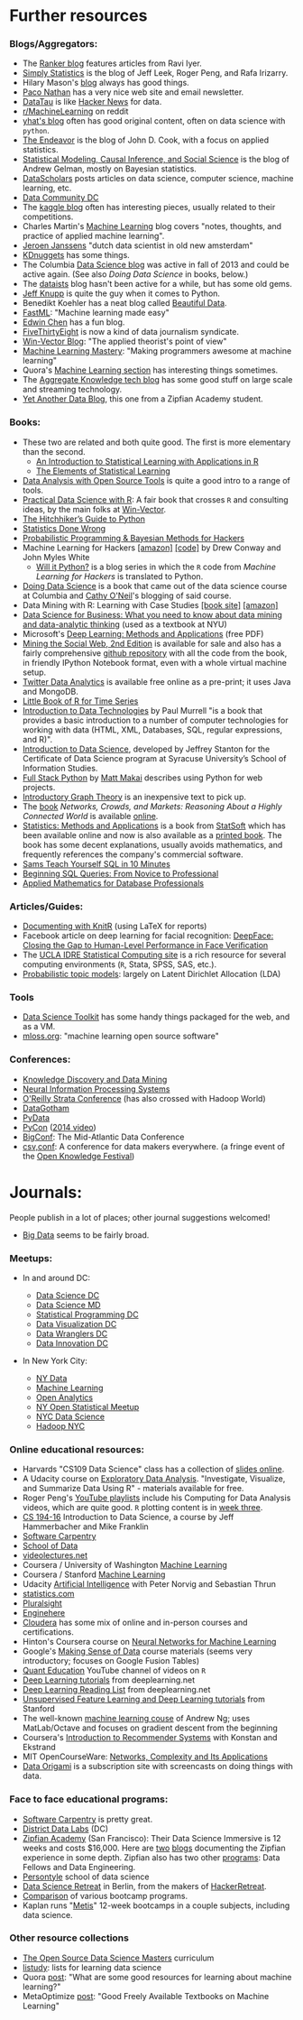 # Further resources


### Blogs/Aggregators:

 * The [Ranker blog](http://data.ranker.com/) features articles from Ravi Iyer.
 * [Simply Statistics](http://simplystatistics.org/) is the blog of Jeff Leek, Roger Peng, and Rafa Irizarry.
 * Hilary Mason's [blog](http://www.hilarymason.com/) always has good things.
 * [Paco Nathan](http://liber118.com/pxn/) has a very nice web site and email newsletter.
 * [DataTau](http://www.datatau.com/) is like [Hacker News](https://news.ycombinator.com/) for data.
 * [r/MachineLearning](http://www.reddit.com/r/MachineLearning/) on reddit
 * [yhat's blog](http://blog.yhathq.com/) often has good original content, often on data science with `python`.
 * [The Endeavor](http://www.johndcook.com/blog/) is the blog of John D. Cook, with a focus on applied statistics.
 * [Statistical Modeling, Causal Inference, and Social Science](http://andrewgelman.com/) is the blog of Andrew Gelman, mostly on Bayesian statistics.
 * [DataScholars](http://datascholars.com/) posts articles on data science, computer science, machine learning, etc.
 * [Data Community DC](http://datacommunitydc.org/blog/)
 * The [kaggle blog](http://blog.kaggle.com/) often has interesting pieces, usually related to their competitions.
 * Charles Martin's [Machine Learning](http://charlesmartin14.wordpress.com/) blog covers "notes, thoughts, and practice of applied machine learning".
 * [Jeroen Janssens](http://jeroenjanssens.com/) "dutch data scientist in old new amsterdam"
 * [KDnuggets](http://www.kdnuggets.com/) has some things.
 * The Columbia [Data Science blog](http://columbiadatascience.com/) was active in fall of 2013 and could be active again. (See also _Doing Data Science_ in books, below.)
 * The [dataists](http://www.dataists.com/) blog hasn't been active for a while, but has some old gems.
 * [Jeff Knupp](https://www.jeffknupp.com/) is quite the guy when it comes to Python.
 * Benedikt Koehler has a neat blog called [Beautiful Data](http://beautifuldata.net/).
 * [FastML](http://fastml.com/): "Machine learning made easy"
 * [Edwin Chen](http://blog.echen.me/) has a fun blog.
 * [FiveThirtyEight](http://fivethirtyeight.com/) is now a kind of data journalism syndicate.
 * [Win-Vector Blog](http://www.win-vector.com/blog/): "The applied theorist's point of view"
 * [Machine Learning Mastery](http://machinelearningmastery.com/): "Making programmers awesome at machine learning"
 * Quora's [Machine Learning section](http://www.quora.com/Machine-Learning) has interesting things sometimes.
 * The [Aggregate Knowledge tech blog](http://blog.aggregateknowledge.com/) has some good stuff on large scale and streaming technology.
 * [Yet Another Data Blog](http://yet-another-data-blog.blogspot.com/), this one from a Zipfian Academy student.


### Books:

 * These two are related and both quite good. The first is more elementary than the second.
     * [An Introduction to Statistical Learning with Applications in R](http://www-bcf.usc.edu/~gareth/ISL/)
     * [The Elements of Statistical Learning](http://www-stat.stanford.edu/~tibs/ElemStatLearn/)
 * [Data Analysis with Open Source Tools](http://www.amazon.com/Data-Analysis-Open-Source-Tools/dp/0596802358) is quite a good intro to a range of tools.
 * [Practical Data Science with R](http://www.manning.com/zumel/): A fair book that crosses `R` and consulting ideas, by the main folks at [Win-Vector](http://www.win-vector.com/).
 * [The Hitchhiker’s Guide to Python](http://docs.python-guide.org/en/latest/)
 * [Statistics Done Wrong](http://www.refsmmat.com/statistics/)
 * [Probabilistic Programming & Bayesian Methods for Hackers](http://camdavidsonpilon.github.io/Probabilistic-Programming-and-Bayesian-Methods-for-Hackers/)
 * Machine Learning for Hackers [[amazon]](http://www.amazon.com/Machine-Learning-Hackers-Drew-Conway/dp/1449303714/) [[code]](https://github.com/johnmyleswhite/ML_for_Hackers) by Drew Conway and John Myles White
     * [Will it Python?](http://slendermeans.org/pages/will-it-python.html) is a blog series in which the `R` code from _Machine Learning for Hackers_ is translated to Python.
 * [Doing Data Science](http://www.amazon.com/Doing-Data-Science-Cathy-ONeil/dp/1449358659) is a book that came out of the data science course at Columbia and [Cathy O'Neil](http://mathbabe.org/)'s blogging of said course.
 * Data Mining with R: Learning with Case Studies [[book site]](http://www.dcc.fc.up.pt/~ltorgo/DataMiningWithR/) [[amazon]](http://www.amazon.com/Data-Mining-Learning-Knowledge-Discovery/dp/1439810184)
 * [Data Science for Business: What you need to know about data mining and data-analytic thinking](http://www.amazon.com/Data-Science-Business-data-analytic-thinking/dp/1449361323/) (used as a textbook at NYU)
 * Microsoft's [Deep Learning: Methods and Applications](http://research.microsoft.com/pubs/209355/NOW-Book-Revised-Feb2014-online.pdf) (free PDF)
 * [Mining the Social Web, 2nd Edition](http://shop.oreilly.com/product/0636920030195.do) is available for sale and also has a fairly comprehensive [github repository](https://github.com/ptwobrussell/Mining-the-Social-Web-2nd-Edition) with all the code from the book, in friendly IPython Notebook format, even with a whole virtual machine setup.
 * [Twitter Data Analytics](http://tweettracker.fulton.asu.edu/tda/) is available free online as a pre-print; it uses Java and MongoDB.
 * [Little Book of R for Time Series](http://a-little-book-of-r-for-time-series.readthedocs.org/en/latest/)
 * [Introduction to Data Technologies](https://www.stat.auckland.ac.nz/~paul/ItDT/) by Paul Murrell "is a book that provides a basic introduction to a number of computer technologies for working with data (HTML, XML, Databases, SQL, regular expressions, and R)".
 * [Introduction to Data Science](http://jsresearch.net/), developed by Jeffrey Stanton for the Certificate of Data Science program at Syracuse University’s School of Information Studies.
 * [Full Stack Python](http://www.fullstackpython.com/) by [Matt Makai](https://twitter.com/mattmakai) describes using Python for web projects.
 * [Introductory Graph Theory](http://www.amazon.com/Introductory-Graph-Theory-Gary-Chartrand/dp/0486247759) is an inexpensive text to pick up.
 * The [book](http://www.cambridge.org/us/academic/subjects/computer-science/algorithmics-complexity-computer-algebra-and-computational-g/networks-crowds-and-markets-reasoning-about-highly-connected-world) _Networks, Crowds, and Markets: Reasoning About a Highly Connected World_ is available [online](http://www.cs.cornell.edu/home/kleinber/networks-book/).
 * [Statistics: Methods and Applications](http://www.statsoft.com/Textbook) is a book from [StatSoft](http://www.statsoft.com/) which has been available online and now is also available as a [printed book](http://www.amazon.com/Statistics-Methods-Applications-Thomas-Hill/dp/1884233597/). The book has some decent explanations, usually avoids mathematics, and frequently references the company's commercial software.
 * [Sams Teach Yourself SQL in 10 Minutes](http://www.amazon.com/Sams-Teach-Yourself-Minutes-Edition/dp/0672336073)
 * [Beginning SQL Queries: From Novice to Professional](http://www.amazon.com/Beginning-SQL-Queries-Professional-Professionals/dp/1590599438)
 * [Applied Mathematics for Database Professionals](http://www.amazon.com/Applied-Mathematics-Database-Professionals-Haan/dp/1430242841)


### Articles/Guides:

 * [Documenting with KnitR](http://onepager.togaware.com/KnitR.pdf) (using LaTeX for reports)
 * Facebook article on deep learning for facial recognition: [DeepFace: Closing the Gap to Human-Level Performance in Face Verification](https://www.facebook.com/publications/546316888800776/)
 * The [UCLA IDRE Statistical Computing site](https://idre.ucla.edu/stats) is a rich resource for several computing environments (`R`, Stata, SPSS, SAS, etc.).
 * [Probabilistic topic models](http://www.cs.princeton.edu/~blei/papers/Blei2012.pdf): largely on Latent Dirichlet Allocation (LDA)


### Tools

 * [Data Science Toolkit](http://www.datasciencetoolkit.org/) has some handy things packaged for the web, and as a VM.
 * [mloss.org](http://mloss.org/): "machine learning open source software"


### Conferences:

 * [Knowledge Discovery and Data Mining](http://www.kdd.org/)
 * [Neural Information Processing Systems](https://nips.cc/)
 * [O'Reilly Strata Conference](http://strataconf.com/) (has also crossed with Hadoop World)
 * [DataGotham](http://www.datagotham.com/)
 * [PyData](http://pydata.org/)
 * [PyCon](https://us.pycon.org/) ([2014 video](http://pyvideo.org/category/50/pycon-us-2014))
 * [BigConf](http://www.bigconf.io/): The Mid-Atlantic Data Conference
 * [csv,conf](http://csvconf.com/): A conference for data makers everywhere. (a fringe event of the [Open Knowledge Festival](http://okfestival.org/))


# Journals:

People publish in a lot of places; other journal suggestions welcomed!

 * [Big Data](http://www.liebertpub.com/big) seems to be fairly broad.


### Meetups:

 * In and around DC:
     * [Data Science DC](http://www.meetup.com/Data-Science-DC/)
     * [Data Science MD](http://www.meetup.com/Data-Science-MD/)
     * [Statistical Programming DC](http://www.meetup.com/stats-prog-dc/)
     * [Data Visualization DC](http://www.meetup.com/Data-Visualization-DC/)
     * [Data Wranglers DC](http://www.meetup.com/Data-Wranglers-DC/)
     * [Data Innovation DC](http://www.meetup.com/Data-Business-DC/)

 * In New York City:
     * [NY Data](http://www.meetup.com/NYData/)
     * [Machine Learning](http://www.meetup.com/NYC-Machine-Learning/)
     * [Open Analytics](http://www.meetup.com/Open-Analytics-NYC/)
     * [NY Open Statistical Meetup](http://www.meetup.com/nyhackr/)
     * [NYC Data Science](http://www.meetup.com/NYC-Data-Science/)
     * [Hadoop NYC](http://www.meetup.com/Hadoop-NYC/)


### Online educational resources:

 * Harvards "CS109 Data Science" class has a collection of [slides online](https://drive.google.com/folderview?id=0BxYkKyLxfsNVd0xicUVDS1dIS0k).
 * A Udacity course on [Exploratory Data Analysis](https://www.udacity.com/course/ud651). "Investigate, Visualize, and Summarize Data Using R" - materials available for free.
 * Roger Peng's [YouTube playlists](https://www.youtube.com/user/rdpeng/playlists) include his Computing for Data Analysis videos, which are quite good. `R` plotting content is in [week three](https://www.youtube.com/playlist?list=PLjTlxb-wKvXOzI2h0F2_rYZHIXz8GWBop).
 * [CS 194-16](http://datascienc.es/) Introduction to Data Science, a course by Jeff Hammerbacher and Mike Franklin
 * [Software Carpentry](http://software-carpentry.org/)
 * [School of Data](http://schoolofdata.org/)
 * [videolectures.net](http://videolectures.net/)
 * Coursera / University of Washington [Machine Learning](https://www.coursera.org/course/machlearning)
 * Coursera / Stanford [Machine Learning](https://www.coursera.org/course/ml)
 * Udacity [Artificial Intelligence](https://www.udacity.com/course/cs271) with Peter Norvig and Sebastian Thrun
 * [statistics.com](http://www.statistics.com/)
 * [Pluralsight](http://pluralsight.com/)
 * [Enginehere](https://www.enginehere.com/)
 * [Cloudera](http://university.cloudera.com) has some mix of online and in-person courses and certifications.
 * Hinton's Coursera course on [Neural Networks for Machine Learning](https://www.coursera.org/course/neuralnets)
 * Google's [Making Sense of Data](https://datasense.withgoogle.com/) course materials (seems very introductory; focuses on Google Fusion Tables)
 * [Quant Education](http://www.youtube.com/channel/UC37c5dtVf3BHWFr5v9NKSKw) YouTube channel of videos on `R`
 * [Deep Learning tutorials](http://deeplearning.net/tutorial/contents.html) from deeplearning.net
 * [Deep Learning Reading List](http://deeplearning.net/reading-list/) from deeplearning.net
 * [Unsupervised Feature Learning and Deep Learning tutorials](http://ufldl.stanford.edu/wiki/index.php/UFLDL_Tutorial) from Stanford
 * The well-known [machine learning couse](http://openclassroom.stanford.edu/MainFolder/CoursePage.php?course=MachineLearning) of Andrew Ng; uses MatLab/Octave and focuses on gradient descent from the beginning
 * Coursera's [Introduction to Recommender Systems](https://www.coursera.org/course/recsys) with Konstan and Ekstrand
 * MIT OpenCourseWare: [Networks, Complexity and Its Applications](http://ocw.mit.edu/courses/media-arts-and-sciences/mas-961-networks-complexity-and-its-applications-spring-2011/)
 * [Data Origami](https://www.dataorigami.net/) is a subscription site with screencasts on doing things with data.


### Face to face educational programs:

 * [Software Carpentry](http://software-carpentry.org/) is pretty great.
 * [District Data Labs](http://www.districtdatalabs.com/) (DC)
 * [Zipfian Academy](http://www.zipfianacademy.com/) (San Francisco): Their Data Science Immersive is 12 weeks and costs $16,000. Here are [two](http://nyghtowl.io/) [blogs](http://yet-another-data-blog.blogspot.com/) documenting the Zipfian experience in some depth. Zipfian also has two other [programs](http://www.zipfianacademy.com/programs/): Data Fellows and Data Engineering.
 * [Persontyle](http://www.persontyle.com/) school of data science
 * [Data Science Retreat](http://datascienceretreat.com/) in Berlin, from the makers of [HackerRetreat](http://hackerretreat.com/).
 * [Comparison](http://yet-another-data-blog.blogspot.com/2014/04/data-science-bootcamp-landscape-full.html) of various bootcamp programs.
 * Kaplan runs "[Metis](http://www.thisismetis.com/)" 12-week bootcamps in a couple subjects, including data science.


### Other resource collections

 * [The Open Source Data Science Masters](http://datasciencemasters.org/) curriculum
 * [listudy](http://www.listudy.com/): lists for learning data science
 * Quora [post](http://www.quora.com/Machine-Learning/What-are-some-good-resources-for-learning-about-machine-learning): "What are some good resources for learning about machine learning?"
 * MetaOptimize [post](http://metaoptimize.com/qa/questions/186/good-freely-available-textbooks-on-machine-learning): "Good Freely Available Textbooks on Machine Learning"
